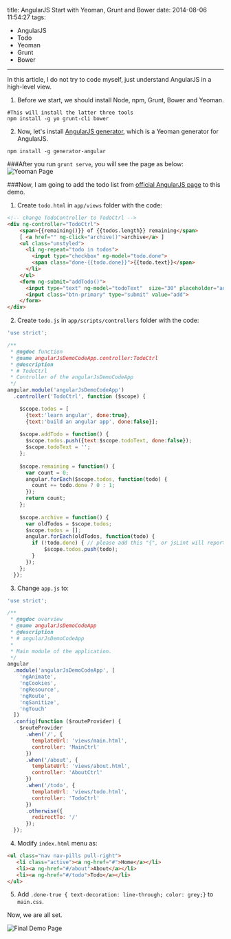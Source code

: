 title: AngularJS Start with Yeoman, Grunt and Bower
date: 2014-08-06 11:54:27
tags:
 - AngularJS
 - Todo
 - Yeoman
 - Grunt
 - Bower
---
In this article, I do not try to code myself, just understand AngularJS in a high-level view.
<!-- more -->
1. Before we start, we should install Node, npm, Grunt, Bower and Yeoman.
```
#This will install the latter three tools
npm install -g yo grunt-cli bower
```
2. Now, let's install [AngularJS generator](https://github.com/yeoman/generator-angular), which is a Yeoman generator for AngularJS.
```
npm install -g generator-angular
```

###After you run `grunt serve`, you will see the page as below:   
![Yeoman Page](https://dn-myblog.qbox.me/img/angularJS/yo.png "Yeoman Page")  

###Now, I am going to add the todo list from [official AngularJS page](https://angularjs.org/#add-some-control) to this demo.

1. Create `todo.html` in `app/views` folder with the code:

```html
<!-- change TodoController to TodoCtrl -->
<div ng-controller="TodoCtrl">
    <span>{{remaining()}} of {{todos.length}} remaining</span>
    [ <a href="" ng-click="archive()">archive</a> ]
    <ul class="unstyled">
      <li ng-repeat="todo in todos">
        <input type="checkbox" ng-model="todo.done">
        <span class="done-{{todo.done}}">{{todo.text}}</span>
      </li>
    </ul>
    <form ng-submit="addTodo()">
      <input type="text" ng-model="todoText"  size="30" placeholder="add new todo here">
      <input class="btn-primary" type="submit" value="add">
    </form>
</div>
```

2. Create `todo.js` in `app/scripts/controllers` folder with the code:

```js
'use strict';

/**
 * @ngdoc function
 * @name angularJsDemoCodeApp.controller:TodoCtrl
 * @description
 * # TodoCtrl
 * Controller of the angularJsDemoCodeApp
 */
angular.module('angularJsDemoCodeApp')
  .controller('TodoCtrl', function ($scope) {

    $scope.todos = [
      {text:'learn angular', done:true},
      {text:'build an angular app', done:false}];
 
    $scope.addTodo = function() {
      $scope.todos.push({text:$scope.todoText, done:false});
      $scope.todoText = '';
    };
 
    $scope.remaining = function() {
      var count = 0;
      angular.forEach($scope.todos, function(todo) {
        count += todo.done ? 0 : 1;
      });
      return count;
    };
 
    $scope.archive = function() {
      var oldTodos = $scope.todos;
      $scope.todos = [];
      angular.forEach(oldTodos, function(todo) {
        if (!todo.done) { // please add this "{", or jsLint will report error in grunt
            $scope.todos.push(todo); 
        }
      });
    };
  });

```

3. Change `app.js` to:

```js
'use strict';

/**
 * @ngdoc overview
 * @name angularJsDemoCodeApp
 * @description
 * # angularJsDemoCodeApp
 *
 * Main module of the application.
 */
angular
  .module('angularJsDemoCodeApp', [
    'ngAnimate',
    'ngCookies',
    'ngResource',
    'ngRoute',
    'ngSanitize',
    'ngTouch'
  ])
  .config(function ($routeProvider) {
    $routeProvider
      .when('/', {
        templateUrl: 'views/main.html',
        controller: 'MainCtrl'
      })
      .when('/about', {
        templateUrl: 'views/about.html',
        controller: 'AboutCtrl'
      })
      .when('/todo', {
        templateUrl: 'views/todo.html',
        controller: 'TodoCtrl'
      })
      .otherwise({
        redirectTo: '/'
      });
  });

  ```

 4. Modify `index.html` menu as:

 ```html
<ul class="nav nav-pills pull-right">
    <li class="active"><a ng-href="#">Home</a></li>
    <li><a ng-href="#/about">About</a></li>
    <li><a ng-href="#/todo">Todo</a></li>
</ul>
```

5. Add `.done-true { text-decoration: line-through; color: grey;}` to `main.css`.

Now, we are all set.

![Final Demo Page](https://dn-myblog.qbox.me/img/angularJS/final_demo.png "Final Demo Page")  